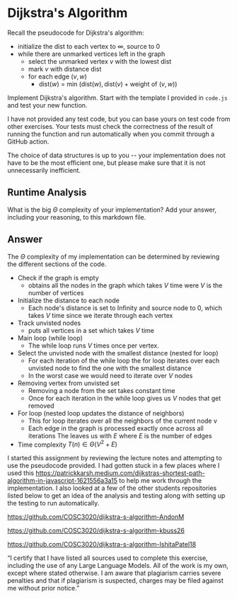# Dijkstra's Algorithm

Recall the pseudocode for Dijkstra's algorithm:
- initialize the dist to each vertex to $\infty$, source to 0
- while there are unmarked vertices left in the graph
    - select the unmarked vertex $v$ with the lowest dist
    - mark $v$ with distance dist
    - for each edge $(v,w)$
        - dist($w$) = min $\left(\textrm{dist}(w), \textrm{dist}(v) + \textrm{weight of }(v, w)\right)$

Implement Dijkstra's algorithm. Start with the template I provided in `code.js`
and test your new function.

I have not provided any test code, but you can base yours on test code from
other exercises. Your tests must check the correctness of the result of running
the function and run automatically when you commit through a GitHub action.

The choice of data structures is up to you -- your implementation does not have
to be the most efficient one, but please make sure that it is not unnecessarily
inefficient.

## Runtime Analysis

What is the big $\Theta$ complexity of your implementation? Add your
answer, including your reasoning, to this markdown file.

## Answer

The $\Theta$ complexity of my implementation can be determined by reviewing the different sections of the code.

- Check if the graph is empty
    - obtains all the nodes in the graph which takes $V$ time were $V$ is the number of vertices 
- Initialize the distance to each node
    - Each node's distance is set to Infinity and source node to $0$, which takes $V$ time since we iterate through each vertex
- Track unvisted nodes
    - puts all vertices in a set which takes $V$ time 
- Main loop (while loop)
    - The while loop runs $V$ times once per vertex.  
- Select the unvisted node with the smallest distance (nested for loop)
    - For each iteration of the while loop the for loop iterates over each unvisted node to find the one with the smallest distance
    - In the worst case we would need to iterate over $V$ nodes
- Removing vertex from unvisted set
    - Removing a node from the set takes constant time
    - Once for each iteration in the while loop gives us $V$ nodes that get removed
- For loop (nested loop updates the distance of neighbors)
    - This for loop iterates over all the neighbors of the current node v
    - Each edge in the graph is processed exactly once across all iterations The leaves us with $E$ where $E$ is the number of edges 
- Time complexity $T(n) \in \Theta (V^{2} + E)$

I started this assignment by reviewing the lecture notes and attempting to use the pseudocode provided. I had gotten stuck in a few places where I used this https://patrickkarsh.medium.com/dijkstras-shortest-path-algorithm-in-javascript-1621556a3a15 to help me work through the implementation. I also looked at a few of the other students repositories listed below to get an idea of the analysis and testing along with setting up the testing to run automatically.  

https://github.com/COSC3020/dijkstra-s-algorithm-AndonM

https://github.com/COSC3020/dijkstra-s-algorithm-kbuss26

https://github.com/COSC3020/dijkstra-s-algorithm-IshitaPatel18

“I certify that I have listed all sources used to complete this exercise, including the use
of any Large Language Models. All of the work is my own, except where stated
otherwise. I am aware that plagiarism carries severe penalties and that if plagiarism is
suspected, charges may be filed against me without prior notice.”
